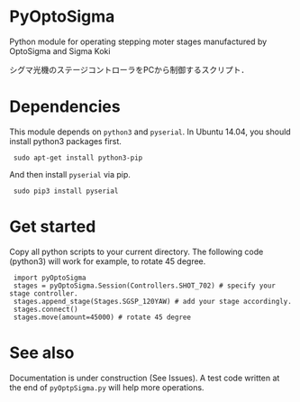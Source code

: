 # PyOptoSigma
Python module for operating stepping moter stages manufactured by OptoSigma and Sigma Koki

シグマ光機のステージコントローラをPCから制御するスクリプト．

# Dependencies

This module depends on ```python3``` and ```pyserial```.
In Ubuntu 14.04, you should install python3 packages first.
```
 sudo apt-get install python3-pip
```
And then install ```pyserial``` via pip.
```
 sudo pip3 install pyserial
```

# Get started

Copy all python scripts to your current directory.
The following code (python3) will work for example, to rotate 45 degree.
```
 import pyOptoSigma
 stages = pyOptoSigma.Session(Controllers.SHOT_702) # specify your stage controller.
 stages.append_stage(Stages.SGSP_120YAW) # add your stage accordingly.
 stages.connect()
 stages.move(amount=45000) # rotate 45 degree
```

# See also
Documentation is under construction (See Issues).
A test code written at the end of ```pyOptpSigma.py``` will help more operations.
